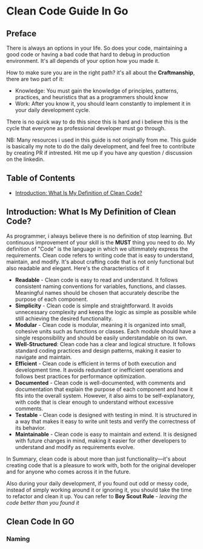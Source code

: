 # Clean Code Guide In Go

## Preface
There is always an options in your life. So does your code, maintaining a good code or having a bad code that hard to debug in production environment. It's all depends of your option how you made it. 

How to make sure you are in the right path? it's all about the <b>Craftmanship</b>, there are two part of it: 
- Knowledge: You must gain the knowledge of principles, patterns, practices, and heuristics that as a programmers should know
- Work: After you know it, you should learn constantly to implement it in your daily development cycle.

There is no quick way to do this since this is hard and i believe this is the cycle that everyone as professional developer must go through.

NB: Many resources i used in this guide is not originally from me. This guide is basically my note to do the daily development, and feel free to contribute by creating PR if intrested. Hit me up if you have any question / discussion on the linkedin.


## Table of Contents
- [Introduction: What Is My Definition of Clean Code?](#introduction-what-is-my-definition-of-clean-code)



## Introduction: What Is My Definition of Clean Code?
As programmer, i always believe there is no definition of stop learning. But continuous improvement of your skill is the <b>MUST</b> thing you need to do. My definition of "Code" is the language in which we ultimmately express the requirements. Clean code refers to writing code that is easy to understand, maintain, and modify. It's about crafting code that is not only functional but also readable and elegant. Here's the characteristics of it
- <b>Readable</b> - Clean code is easy to read and understand. It follows consistent naming conventions for variables, functions, and classes. Meaningful names should be chosen that accurately describe the purpose of each component.
- <b>Simplicity</b> - Clean code is simple and straightforward. It avoids unnecessary complexity and keeps the logic as simple as possible while still achieving the desired functionality.
- <b>Modular</b> - Clean code is modular, meaning it is organized into small, cohesive units such as functions or classes. Each module should have a single responsibility and should be easily understandable on its own.
- <b>Well-Structured</b>: Clean code has a clear and logical structure. It follows standard coding practices and design patterns, making it easier to navigate and maintain.
- <b>Efficient</b> - Clean code is efficient in terms of both execution and development time. It avoids redundant or inefficient operations and follows best practices for performance optimization.
- <b>Documented</b> - Clean code is well-documented, with comments and documentation that explain the purpose of each component and how it fits into the overall system. However, it also aims to be self-explanatory, with code that is clear enough to understand without excessive comments.
- <b>Testable</b> - Clean code is designed with testing in mind. It is structured in a way that makes it easy to write unit tests and verify the correctness of its behavior.
- <b>Maintainable</b> - Clean code is easy to maintain and extend. It is designed with future changes in mind, making it easier for other developers to understand and modify as requirements evolve.

In Summary, clean code is about more than just functionality—it's about creating code that is a pleasure to work with, both for the original developer and for anyone who comes across it in the future.

Also during your daily development, if you found out odd or messy code,  instead of simply working around it or ignoring it, you should take the time to refactor and clean it up. You can refer to <b>Boy Scout Rule</b> - <i>leaving the code better than you found it</i>


## Clean Code In GO
### Naming